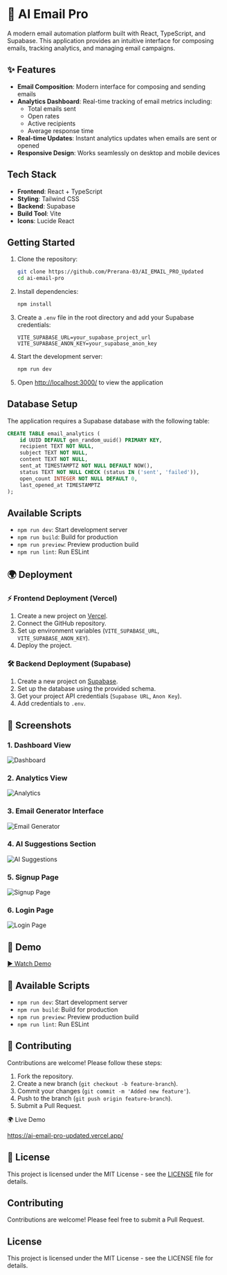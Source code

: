   # 🚀 AI Email Pro

A modern email automation platform built with React, TypeScript, and Supabase. This application provides an intuitive interface for composing emails, tracking analytics, and managing email campaigns.

## ✨ Features

- **Email Composition**: Modern interface for composing and sending emails
- **Analytics Dashboard**: Real-time tracking of email metrics including:
  - Total emails sent
  - Open rates
  - Active recipients
  - Average response time
- **Real-time Updates**: Instant analytics updates when emails are sent or opened
- **Responsive Design**: Works seamlessly on desktop and mobile devices

## Tech Stack

- **Frontend**: React + TypeScript
- **Styling**: Tailwind CSS
- **Backend**: Supabase
- **Build Tool**: Vite
- **Icons**: Lucide React

## Getting Started

1. Clone the repository:

   ```bash
   git clone https://github.com/Prerana-03/AI_EMAIL_PRO_Updated
   cd ai-email-pro
   ```

2. Install dependencies:

   ```bash
   npm install
   ```

3. Create a `.env` file in the root directory and add your Supabase credentials:

   ```
   VITE_SUPABASE_URL=your_supabase_project_url
   VITE_SUPABASE_ANON_KEY=your_supabase_anon_key
   ```

4. Start the development server:

   ```bash
   npm run dev
   ```

5. Open [http://localhost:3000/](http://localhost:3000/) to view the application

## Database Setup

The application requires a Supabase database with the following table:

```sql
CREATE TABLE email_analytics (
    id UUID DEFAULT gen_random_uuid() PRIMARY KEY,
    recipient TEXT NOT NULL,
    subject TEXT NOT NULL,
    content TEXT NOT NULL,
    sent_at TIMESTAMPTZ NOT NULL DEFAULT NOW(),
    status TEXT NOT NULL CHECK (status IN ('sent', 'failed')),
    open_count INTEGER NOT NULL DEFAULT 0,
    last_opened_at TIMESTAMPTZ
);
```

## Available Scripts

- `npm run dev`: Start development server
- `npm run build`: Build for production
- `npm run preview`: Preview production build
- `npm run lint`: Run ESLint

## 🌍 Deployment

### ⚡ Frontend Deployment (Vercel)
1. Create a new project on [Vercel](https://vercel.com/).
2. Connect the GitHub repository.
3. Set up environment variables (`VITE_SUPABASE_URL`, `VITE_SUPABASE_ANON_KEY`).
4. Deploy the project.

### 🛠 Backend Deployment (Supabase)
1. Create a new project on [Supabase](https://supabase.io/).
2. Set up the database using the provided schema.
3. Get your project API credentials (`Supabase URL`, `Anon Key`).
4. Add credentials to `.env`.

## 📸 Screenshots

### 1. Dashboard View
![Dashboard](https://github.com/Prerana-03/AI_EMAIL_PRO_Updated/blob/main/screenshots/Screenshot%202025-04-11%20161037.png?raw=true)

### 2. Analytics View
![Analytics](https://github.com/Prerana-03/AI_EMAIL_PRO_Updated/blob/main/screenshots/Screenshot%202025-04-11%20161142.png?raw=true)

### 3. Email Generator Interface
![Email Generator](https://github.com/Prerana-03/AI_EMAIL_PRO_Updated/blob/main/screenshots/Screenshot%202025-04-11%20161158.png?raw=true)

### 4. AI Suggestions Section
![AI Suggestions](https://github.com/Prerana-03/AI_EMAIL_PRO_Updated/blob/main/screenshots/Screenshot%202025-04-11%20161731.png?raw=true)

### 5. Signup Page
![Signup Page](https://github.com/Prerana-03/AI_EMAIL_PRO_Updated/blob/main/screenshots/Screenshot%202025-04-11%20161120.png?raw=true)

### 6. Login Page
![Login Page](https://github.com/Prerana-03/AI_EMAIL_PRO_Updated/blob/main/screenshots/Screenshot%202025-04-11%20161107.png?raw=true)


## 🎥 Demo

[▶ Watch Demo](https://drive.google.com/file/d/1kEKNt06yByHgCNXolhIb_rVkyK4kyReV/view?usp=sharing)

## 📜 Available Scripts

- `npm run dev`: Start development server
- `npm run build`: Build for production
- `npm run preview`: Preview production build
- `npm run lint`: Run ESLint

## 🤝 Contributing

Contributions are welcome! Please follow these steps:
1. Fork the repository.
2. Create a new branch (`git checkout -b feature-branch`).
3. Commit your changes (`git commit -m 'Added new feature'`).
4. Push to the branch (`git push origin feature-branch`).
5. Submit a Pull Request.

🌍 Live Demo

https://ai-email-pro-updated.vercel.app/

## 📜 License

This project is licensed under the MIT License - see the [LICENSE](LICENSE) file for details.



## Contributing

Contributions are welcome! Please feel free to submit a Pull Request.

## License

This project is licensed under the MIT License - see the LICENSE file for details.

